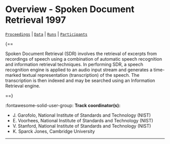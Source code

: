# Overview - Spoken Document Retrieval 1997

[`Proceedings`](./proceedings.md) | [`Data`](./data.md) | [`Runs`](./runs.md) | [`Participants`](./participants.md)

{==

Spoken Document Retrieval (SDR) involves the retrieval of excerpts from recordings of speech using a combination of automatic speech recognition and information retrieval techniques. In performing SDR, a speech recognition engine is applied to an audio input stream and generates a time-marked textual representation (transcription) of the speech. The transcription is then indexed and may be searched using an Information Retrieval engine.

==}

:fontawesome-solid-user-group: **Track coordinator(s):**

- J. Garofolo, National Institute of Standards and Technology (NIST) 
- E. Voorhees, National Institute of Standards and Technology (NIST) 
- V. Stanford, National Institute of Standards and Technology (NIST) 
- K. Sparck Jones, Cambridge University 



---

